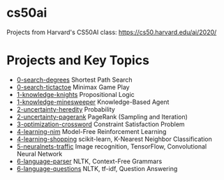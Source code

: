# cs50ai
Projects from Harvard's CS50AI class: https://cs50.harvard.edu/ai/2020/

# Projects and Key Topics
* [0-search-degrees](https://github.com/hardtmad/cs50ai/tree/0-search-degrees) Shortest Path Search 
* [0-search-tictactoe](https://github.com/hardtmad/cs50ai/tree/0-search-tictactoe) Minimax Game Play
* [1-knowledge-knights](https://github.com/hardtmad/cs50ai/tree/1-knowledge-knights) Propositional Logic
* [1-knowledge-minesweeper](https://github.com/hardtmad/cs50ai/tree/1-knowledge-minesweeper) Knowledge-Based Agent
* [2-uncertainty-heredity](https://github.com/hardtmad/cs50ai/tree/2-uncertainty-heredity) Probability
* [2-uncertainty-pagerank](https://github.com/hardtmad/cs50ai/tree/2-uncertainty-pagerank) PageRank (Sampling and Iteration)
* [3-optimization-crossword](https://github.com/hardtmad/cs50ai/tree/2-uncertainty-pagerank) Constraint Satisfaction Problem
* [4-learning-nim](https://github.com/hardtmad/cs50ai/tree/4-learning-nim) Model-Free Reinforcement Learning
* [4-learning-shopping](https://github.com/hardtmad/cs50ai/tree/4-learning-shopping) scikit-learn, K-Nearest Neighbor Classification
* [5-neuralnets-traffic](https://github.com/hardtmad/cs50ai/tree/5-neuralnets-traffic) Image recognition, TensorFlow, Convolutional Neural Network
* [6-language-parser](https://github.com/hardtmad/cs50ai/tree/6-language-parser) NLTK, Context-Free Grammars
* [6-language-questions](https://github.com/hardtmad/cs50ai/tree/6-languages-questions) NLTK, tf-idf, Question Answering
